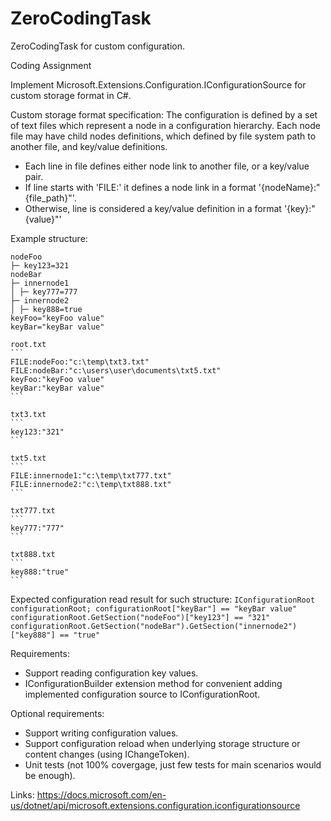 # ZeroCodingTask
ZeroCodingTask for custom configuration.


Coding Assignment

Implement Microsoft.Extensions.Configuration.IConfigurationSource for custom storage format in C#.

Custom storage format specification:
The configuration is defined by a set of text files which represent a node in a configuration hierarchy. Each node file may have child nodes definitions, which defined by file system path to another file, and key/value definitions.

- Each line in file defines either node link to another file, or a key/value pair.
- If line starts with 'FILE:' it defines a node link in a format '{nodeName}:"{file_path}"'.
- Otherwise, line is considered a key/value definition in a format '{key}:"{value}"'

Example structure:

    nodeFoo
    ├─ key123=321
    nodeBar
    ├─ innernode1
    │ ├─ key777=777
    ├─ innernode2
    │ ├─ key888=true
    keyFoo="keyFoo value"
    keyBar="keyBar value"

    root.txt
    ```
    FILE:nodeFoo:"c:\temp\txt3.txt"
    FILE:nodeBar:"c:\users\user\documents\txt5.txt"
    keyFoo:"keyFoo value"
    keyBar:"keyBar value"
    ```

    txt3.txt
    ```
    key123:"321"
    ```

    txt5.txt
    ```
    FILE:innernode1:"c:\temp\txt777.txt"
    FILE:innernode2:"c:\temp\txt888.txt"
    ```

    txt777.txt
    ```
    key777:"777"
    ```

    txt888.txt
    ```
    key888:"true"
    ```

Expected configuration read result for such structure:
    ```
    IConfigurationRoot configurationRoot;
    configurationRoot["keyBar"] == "keyBar value"
    configurationRoot.GetSection("nodeFoo")["key123"] == "321"
    configurationRoot.GetSection("nodeBar").GetSection("innernode2")["key888"] == "true"
    ```

Requirements:
- Support reading configuration key values.
- IConfigurationBuilder extension method for convenient adding implemented configuration source to IConfigurationRoot.

Optional requirements:
- Support writing configuration values.
- Support configuration reload when underlying storage structure or content changes (using IChangeToken).
- Unit tests (not 100% covergage, just few tests for main scenarios would be enough).

Links:
https://docs.microsoft.com/en-us/dotnet/api/microsoft.extensions.configuration.iconfigurationsource
